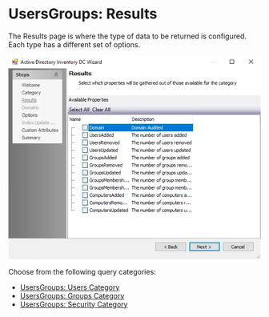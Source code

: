 # UsersGroups: Results

The Results page is where the type of data to be returned is configured. Each type has a different
set of options.

![Users and Groups Browser wizard Results page Category selection](../../../../../static/img/product_docs/accessanalyzer/admin/datacollector/adinventory/results.webp)

Choose from the following query categories:

- [UsersGroups: Users Category](category/users.md)
- [UsersGroups: Groups Category](category/groups.md)
- [UsersGroups: Security Category](category/security.md)
